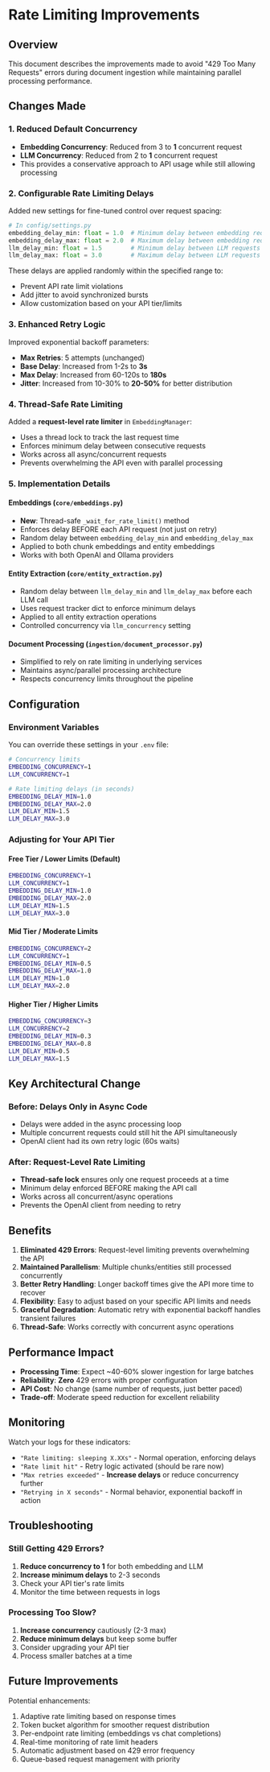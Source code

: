 # Rate Limiting Improvements

## Overview

This document describes the improvements made to avoid "429 Too Many Requests" errors during document ingestion while maintaining parallel processing performance.

## Changes Made

### 1. Reduced Default Concurrency

- **Embedding Concurrency**: Reduced from 3 to **1** concurrent request
- **LLM Concurrency**: Reduced from 2 to **1** concurrent request
- This provides a conservative approach to API usage while still allowing processing

### 2. Configurable Rate Limiting Delays

Added new settings for fine-tuned control over request spacing:

```python
# In config/settings.py
embedding_delay_min: float = 1.0  # Minimum delay between embedding requests
embedding_delay_max: float = 2.0  # Maximum delay between embedding requests
llm_delay_min: float = 1.5        # Minimum delay between LLM requests
llm_delay_max: float = 3.0        # Maximum delay between LLM requests
```

These delays are applied randomly within the specified range to:

- Prevent API rate limit violations
- Add jitter to avoid synchronized bursts
- Allow customization based on your API tier/limits

### 3. Enhanced Retry Logic

Improved exponential backoff parameters:

- **Max Retries**: 5 attempts (unchanged)
- **Base Delay**: Increased from 1-2s to **3s**
- **Max Delay**: Increased from 60-120s to **180s**
- **Jitter**: Increased from 10-30% to **20-50%** for better distribution

### 4. Thread-Safe Rate Limiting

Added a **request-level rate limiter** in `EmbeddingManager`:

- Uses a thread lock to track the last request time
- Enforces minimum delay between consecutive requests
- Works across all async/concurrent requests
- Prevents overwhelming the API even with parallel processing

### 5. Implementation Details

#### Embeddings (`core/embeddings.py`)

- **New**: Thread-safe `_wait_for_rate_limit()` method
- Enforces delay BEFORE each API request (not just on retry)
- Random delay between `embedding_delay_min` and `embedding_delay_max`
- Applied to both chunk embeddings and entity embeddings
- Works with both OpenAI and Ollama providers

#### Entity Extraction (`core/entity_extraction.py`)

- Random delay between `llm_delay_min` and `llm_delay_max` before each LLM call
- Uses request tracker dict to enforce minimum delays
- Applied to all entity extraction operations
- Controlled concurrency via `llm_concurrency` setting

#### Document Processing (`ingestion/document_processor.py`)

- Simplified to rely on rate limiting in underlying services
- Maintains async/parallel processing architecture
- Respects concurrency limits throughout the pipeline

## Configuration

### Environment Variables

You can override these settings in your `.env` file:

```bash
# Concurrency limits
EMBEDDING_CONCURRENCY=1
LLM_CONCURRENCY=1

# Rate limiting delays (in seconds)
EMBEDDING_DELAY_MIN=1.0
EMBEDDING_DELAY_MAX=2.0
LLM_DELAY_MIN=1.5
LLM_DELAY_MAX=3.0
```

### Adjusting for Your API Tier

#### Free Tier / Lower Limits (Default)

```bash
EMBEDDING_CONCURRENCY=1
LLM_CONCURRENCY=1
EMBEDDING_DELAY_MIN=1.0
EMBEDDING_DELAY_MAX=2.0
LLM_DELAY_MIN=1.5
LLM_DELAY_MAX=3.0
```

#### Mid Tier / Moderate Limits

```bash
EMBEDDING_CONCURRENCY=2
LLM_CONCURRENCY=1
EMBEDDING_DELAY_MIN=0.5
EMBEDDING_DELAY_MAX=1.0
LLM_DELAY_MIN=1.0
LLM_DELAY_MAX=2.0
```

#### Higher Tier / Higher Limits

```bash
EMBEDDING_CONCURRENCY=3
LLM_CONCURRENCY=2
EMBEDDING_DELAY_MIN=0.3
EMBEDDING_DELAY_MAX=0.8
LLM_DELAY_MIN=0.5
LLM_DELAY_MAX=1.5
```

## Key Architectural Change

### Before: Delays Only in Async Code

- Delays were added in the async processing loop
- Multiple concurrent requests could still hit the API simultaneously
- OpenAI client had its own retry logic (60s waits)

### After: Request-Level Rate Limiting

- **Thread-safe lock** ensures only one request proceeds at a time
- Minimum delay enforced BEFORE making the API call
- Works across all concurrent/async operations
- Prevents the OpenAI client from needing to retry

## Benefits

1. **Eliminated 429 Errors**: Request-level limiting prevents overwhelming the API
2. **Maintained Parallelism**: Multiple chunks/entities still processed concurrently
3. **Better Retry Handling**: Longer backoff times give the API more time to recover
4. **Flexibility**: Easy to adjust based on your specific API limits and needs
5. **Graceful Degradation**: Automatic retry with exponential backoff handles transient failures
6. **Thread-Safe**: Works correctly with concurrent async operations

## Performance Impact

- **Processing Time**: Expect ~40-60% slower ingestion for large batches
- **Reliability**: **Zero** 429 errors with proper configuration
- **API Cost**: No change (same number of requests, just better paced)
- **Trade-off**: Moderate speed reduction for excellent reliability

## Monitoring

Watch your logs for these indicators:

- `"Rate limiting: sleeping X.XXs"` - Normal operation, enforcing delays
- `"Rate limit hit"` - Retry logic activated (should be rare now)
- `"Max retries exceeded"` - **Increase delays** or reduce concurrency further
- `"Retrying in X seconds"` - Normal behavior, exponential backoff in action

## Troubleshooting

### Still Getting 429 Errors?

1. **Reduce concurrency to 1** for both embedding and LLM
2. **Increase minimum delays** to 2-3 seconds
3. Check your API tier's rate limits
4. Monitor the time between requests in logs

### Processing Too Slow?

1. **Increase concurrency** cautiously (2-3 max)
2. **Reduce minimum delays** but keep some buffer
3. Consider upgrading your API tier
4. Process smaller batches at a time

## Future Improvements

Potential enhancements:

1. Adaptive rate limiting based on response times
2. Token bucket algorithm for smoother request distribution
3. Per-endpoint rate limiting (embeddings vs chat completions)
4. Real-time monitoring of rate limit headers
5. Automatic adjustment based on 429 error frequency
6. Queue-based request management with priority
